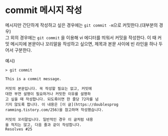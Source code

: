 # commit 메시지 작성

메시지만 간단하게 작성하고 싶은 경우에는 `git commit -m`으로 커밋한다.(대부분의 경우)  
그 외의 경우에는 `git commit` 을 이용해 vi 에디터를 띄워서 커밋을 작성한다. 이 때 커밋 메시지에 본문이나 꼬리말을 작성하고 싶으면, 제목과 본문 사이에 빈 라인을 하나 두어서 구분한다.  

예시)
```
> git commit

This is a commit message.

커밋의 본문입니다. 꼭 작성할 필요는 없고, 커밋에
대한 부연 설명이 필요하거나 커밋한 이유를 설명하
고 싶을 때 작성합니다. 되도록이면 한 줄당 72자를 넘
기지 않도록 합니다. 이 내용은 [이 글](https://doublesprog
ramming.tistory.com/256)을 참고하며 작성했습니다.

커밋의 꼬리말입니다. 일반적인 경우 이 글처럼 내용
을 적지는 않고, 다음 줄과 같이 작성합니다.
Resolves #25
```
